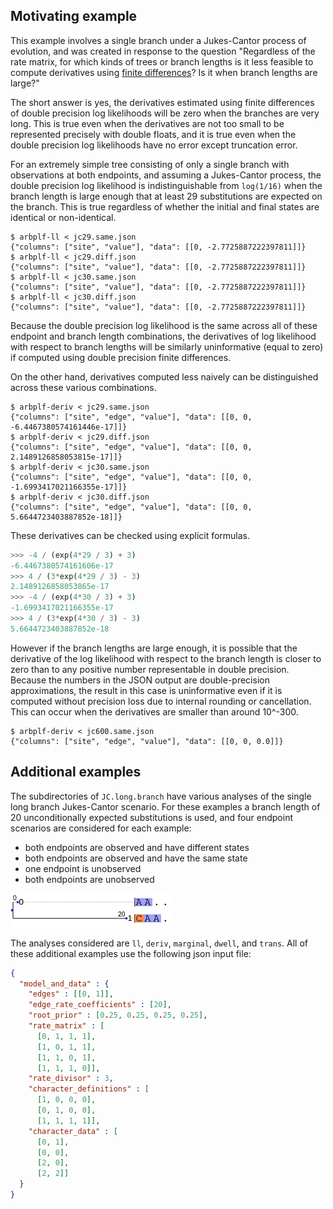 Motivating example
---

This example involves a single branch
under a Jukes-Cantor process of evolution,
and was created in response to the question
"Regardless of the rate matrix,
for which kinds of trees or branch lengths
is it less feasible to compute derivatives using
[finite differences](https://en.wikipedia.org/wiki/Difference_quotient)?
Is it when branch lengths are large?"

The short answer is yes,
the derivatives estimated using finite differences of double precision
log likelihoods will be zero when the branches are very long.
This is true even when the derivatives are not too small to be
represented precisely with double floats, and it is true even when the
double precision log likelihoods have no error except truncation error.

For an extremely simple tree
consisting of only a single branch with observations at both endpoints,
and assuming a Jukes-Cantor process,
the double precision log likelihood is indistinguishable from
`log(1/16)` when the branch length is large enough that at least
29 substitutions are expected on the branch.
This is true regardless of whether the initial and final states
are identical or non-identical.

```shell
$ arbplf-ll < jc29.same.json 
{"columns": ["site", "value"], "data": [[0, -2.7725887222397811]]}
$ arbplf-ll < jc29.diff.json 
{"columns": ["site", "value"], "data": [[0, -2.7725887222397811]]}
$ arbplf-ll < jc30.same.json 
{"columns": ["site", "value"], "data": [[0, -2.7725887222397811]]}
$ arbplf-ll < jc30.diff.json 
{"columns": ["site", "value"], "data": [[0, -2.7725887222397811]]}
```

Because the double precision log likelihood is the same across all
of these endpoint and branch length combinations,
the derivatives of log likelihood with respect to branch lengths
will be similarly uninformative (equal to zero) if computed using
double precision finite differences.

On the other hand, derivatives computed less naively
can be distinguished across these various combinations.

```shell
$ arbplf-deriv < jc29.same.json
{"columns": ["site", "edge", "value"], "data": [[0, 0, -6.4467380574161446e-17]]}
$ arbplf-deriv < jc29.diff.json 
{"columns": ["site", "edge", "value"], "data": [[0, 0, 2.1489126858053815e-17]]}
$ arbplf-deriv < jc30.same.json
{"columns": ["site", "edge", "value"], "data": [[0, 0, -1.6993417021166355e-17]]}
$ arbplf-deriv < jc30.diff.json 
{"columns": ["site", "edge", "value"], "data": [[0, 0, 5.6644723403887852e-18]]}
```

These derivatives can be checked using explicit formulas.

```python
>>> -4 / (exp(4*29 / 3) + 3)
-6.4467380574161606e-17
>>> 4 / (3*exp(4*29 / 3) - 3)
2.1489126858053865e-17
>>> -4 / (exp(4*30 / 3) + 3)
-1.6993417021166355e-17
>>> 4 / (3*exp(4*30 / 3) - 3)
5.6644723403887852e-18
```

However if the branch lengths are large enough,
it is possible that the derivative of the log likelihood with
respect to the branch length is closer to zero than to any
positive number representable in double precision.
Because the numbers in the JSON output are double-precision approximations,
the result in this case is uninformative even if it is computed without
precision loss due to internal rounding or cancellation.
This can occur when the derivatives are smaller than around 10^-300.

```shell
$ arbplf-deriv < jc600.same.json 
{"columns": ["site", "edge", "value"], "data": [[0, 0, 0.0]]}
```

Additional examples
---

The subdirectories of `JC.long.branch` have various analyses
of the single long branch Jukes-Cantor scenario.
For these examples a branch length of 20 unconditionally
expected substitutions is used, and four endpoint scenarios are considered
for each example:

 - both endpoints are observed and have different states
 - both endpoints are observed and have the same state
 - one endpoint is unobserved
 - both endpoints are unobserved

![tree figure](treefig.png)

The analyses considered are `ll`, `deriv`, `marginal`, `dwell`, and `trans`.
All of these additional examples use the following json input file:

```json
{
  "model_and_data" : {
    "edges" : [[0, 1]],
    "edge_rate_coefficients" : [20],
    "root_prior" : [0.25, 0.25, 0.25, 0.25],
    "rate_matrix" : [
      [0, 1, 1, 1],
      [1, 0, 1, 1],
      [1, 1, 0, 1],
      [1, 1, 1, 0]],
    "rate_divisor" : 3,
    "character_definitions" : [
      [1, 0, 0, 0],
      [0, 1, 0, 0],
      [1, 1, 1, 1]],
    "character_data" : [
      [0, 1],
      [0, 0],
      [2, 0],
      [2, 2]]
  }
}
```

